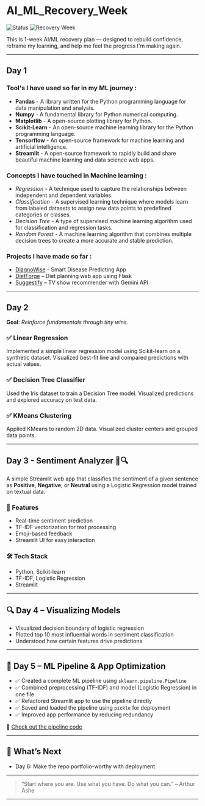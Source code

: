# AI_ML_Recovery_Week

![Status](https://img.shields.io/badge/Recovery%20Week-In%20Progress-yellow)
![Recovery Week](https://img.shields.io/badge/Mindset-Rebuilding-blue)

This is 1-week AI/ML recovery plan — designed to rebuild confidence, reframe my learning, and help me feel the progress I'm making again.

---
## Day 1

### Tool's I have used so far in my ML journey :
  - **Pandas** - A library written for the Python programming language for data manipulation and analysis.
  - **Numpy** - A fundamental library for Python numerical computing.
  - **Matplotlib** - A open-source plotting library for Python.
  - **Scikit-Learn** - An open-source machine learning library for the Python programming language.
  - **Tensorflow** - An open-source framework for machine learning and artificial intelligence.
  - **Streamlit** - A open-source framework to rapidly build and share beautiful machine learning and data science web apps.
    
### Concepts I have touched in Machine learning :
  - *Regression* - A technique used to capture the relationships between independent and dependent variables.
  - *Classification* - A supervised learning technique where models learn from labeled datasets to assign new data points to predefined categories or classes.
  - *Decision Tree* - A type of supervised machine learning algorithm used for classification and regression tasks.
  - *Random Forest* - A machine learning algorithm that combines multiple decision trees to create a more accurate and stable prediction.
    
### Projects I have made so far :
  - [DiagnoWise](https://github.com/AkibDa/DiagnoWise) - Smart Disease Predicting App
  - [DietForge](https://github.com/AkibDa/DietForge) – Diet planning web app using Flask
  - [Suggestify](https://github.com/AkibDa/Suggestify) – TV show recommender with Gemini API

---

## Day 2

**Goal**: *Reinforce fundamentals through tiny wins.*

### ✅ Linear Regression
Implemented a simple linear regression model using Scikit-learn on a synthetic dataset. Visualized best-fit line and compared predictions with actual values.

### ✅ Decision Tree Classifier
Used the Iris dataset to train a Decision Tree model. Visualized predictions and explored accuracy on test data.

### ✅ KMeans Clustering
Applied KMeans to random 2D data. Visualized cluster centers and grouped data points.

---

## Day 3 - Sentiment Analyzer 💬🔍

A simple Streamlit web app that classifies the sentiment of a given sentence as **Positive**, **Negative**, or **Neutral** using a Logistic Regression model trained on textual data.

### 🚀 Features
- Real-time sentiment prediction
- TF-IDF vectorization for text processing
- Emoji-based feedback
- Streamlit UI for easy interaction

### 🛠️ Tech Stack
- Python, Scikit-learn
- TF-IDF, Logistic Regression
- Streamlit

---

## 🔍 Day 4 – Visualizing Models

- Visualized decision boundary of logistic regression
- Plotted top 10 most influential words in sentiment classification
- Understood how certain features drive predictions

---

## 🚀 Day 5 – ML Pipeline & App Optimization

- ✅ Created a complete ML pipeline using `sklearn.pipeline.Pipeline`
- ✅ Combined preprocessing (TF-IDF) and model (Logistic Regression) in one file
- ✅ Refactored Streamlit app to use the pipeline directly
- ✅ Saved and loaded the pipeline using `pickle` for deployment
- ✅ Improved app performance by reducing redundancy

🔗 [Check out the pipeline code](Day_5/pipeline.ipynb)

---

## 🔮 What’s Next
- Day 6: Make the repo portfolio-worthy with deployment

---

> “Start where you are. Use what you have. Do what you can.” – Arthur Ashe

---

